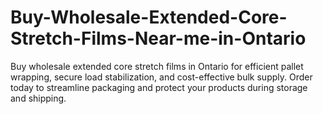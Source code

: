 # Buy-Wholesale-Extended-Core-Stretch-Films-Near-me-in-Ontario
Buy wholesale extended core stretch films in Ontario for efficient pallet wrapping, secure load stabilization, and cost-effective bulk supply. Order today to streamline packaging and protect your products during storage and shipping.
